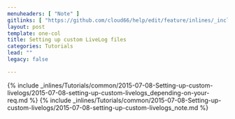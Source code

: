 ```yaml
---
menuheaders: [ "Note" ]
gitlinks: [ "https://github.com/cloud66/help/edit/feature/inlines/_includes/_inlines/Tutorials/common/2015-07-08-Setting-up-custom-livelogs/2015-07-08-setting-up-custom-livelogs_depending-on-your-req.md", "https://github.com/cloud66/help/edit/feature/inlines/_includes/_inlines/Tutorials/common/2015-07-08-Setting-up-custom-livelogs/2015-07-08-setting-up-custom-livelogs_note.md" ]
layout: post
template: one-col
title: Setting up custom LiveLog files
categories: Tutorials
lead: ""
legacy: false

---
```


<a name="1"></a>{% include _inlines/Tutorials/common/2015-07-08-Setting-up-custom-livelogs/2015-07-08-setting-up-custom-livelogs_depending-on-your-req.md %}
<a name="2"></a>{% include _inlines/Tutorials/common/2015-07-08-Setting-up-custom-livelogs/2015-07-08-setting-up-custom-livelogs_note.md %}